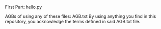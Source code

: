First Part: hello.py

AGBs of using any of these files: AGB.txt
By using anything you find in this repository, you acknowledge the terms defined in said AGB.txt file.





